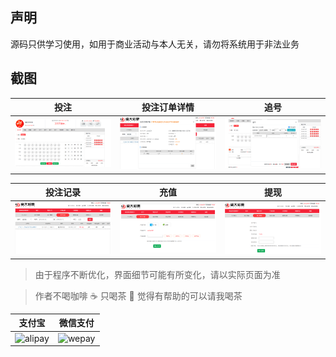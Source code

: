 ## 声明

源码只供学习使用，如用于商业活动与本人无关，请勿将系统用于非法业务

## 截图

| 投注 | 投注订单详情 | 追号 |
| :------: | :------: | :------: |
| ![投注](/实施输出/截图/投注.png) | ![投注订单详情](/实施输出/截图/投注订单详情.png) | ![追号](/实施输出/截图/追号.png) |

| 投注记录 | 充值 | 提现 |
| :------: | :------: | :------: |
| ![投注记录](/实施输出/截图/投注记录.png) | ![充值](/实施输出/截图/充值.png) | ![提现](/实施输出/截图/提现.png) |

> 由于程序不断优化，界面细节可能有所变化，请以实际页面为准

> 作者不喝咖啡 :coffee: 只喝茶 :tea: 觉得有帮助的可以请我喝茶


| 支付宝 | 微信支付 |
| :------: | :------: |
| ![alipay](https://github.com/zohar001/runscore/blob/master/pic/alipay.jpg) | ![wepay](https://github.com/zohar001/runscore/blob/master/pic/wechant.png) |

